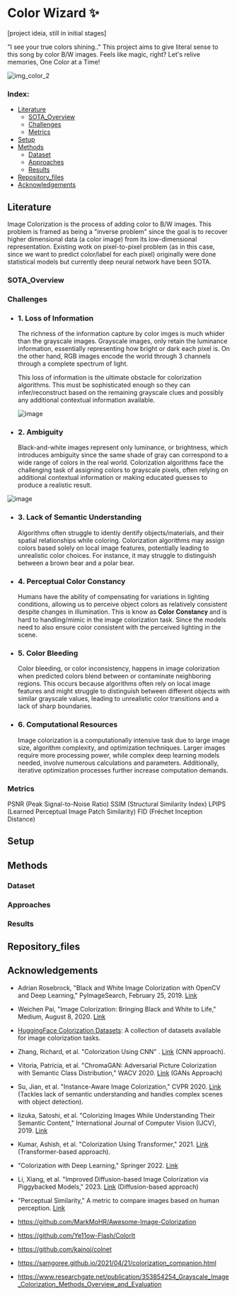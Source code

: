 # Color Wizard ✨
[project ideia, still in initial stages]

"I see your true colors shining.." This project aims to give literal sense to this song by color B/W images. Feels like magic, right? Let's relive memories, One Color at a Time!

![img_color_2](https://github.com/user-attachments/assets/50463b1e-6dbb-480c-85df-f9200e57a364)

 ### Index:
- [Literature](#Literature)
  - [SOTA_Overview](#SOTA_Overview)
  - [Challenges](#Challenges)
  - [Metrics](#Metrics)
- [Setup](#Setup)
- [Methods](#Methods)
  - [Dataset](#Dataset)
  - [Approaches](#Approaches)
  - [Results](#Results)
- [Repository_files](#Repository_files)
- [Acknowledgements](#Acknowledgements)
  
## Literature
Image Colorization is the process of adding color to B/W images. This problem is framed as being a "inverse problem" since the goal is to recover higher dimensional data (a color image) from its low-dimensional representation. Existing wotk on pixel-to-pixel problem (as in this case, since we want to predict color/label for each pixel) originally were done statistical models but currently deep neural network have been SOTA. 

### SOTA_Overview

### Challenges
- ### 1. Loss of Information
  The richness of the information capture by color imges is much whider than the grayscale images. Grayscale images, only retain the luminance information, essentially representing how bright or dark each pixel is. On the other hand, RGB images encode the world through 3 channels through a complete spectrum of light.
  
  This loss of information is the ultimate obstacle for colorization algorithms. This must be sophisticated enough so they can infer/reconstruct based on the remaining grayscale clues and possibly any additional contextual information available.

  ![image](https://github.com/user-attachments/assets/0d876afb-4f43-414b-b07a-5ca02170edfc)

  
- ### 2. Ambiguity
  Black-and-white images represent only luminance, or brightness, which introduces ambiguity since the same shade of gray can correspond to a wide range of colors in the real world. Colorization algorithms face the challenging task of assigning colors to grayscale pixels, often relying on additional contextual information or making educated guesses to produce a realistic result.

![image](https://github.com/user-attachments/assets/471d31ff-307d-431b-9f74-a53b187d3e90)

  
- ### 3. Lack of Semantic Understanding
  Algorithms often struggle to identiy dentify objects/materials, and their spatial relationships while coloring. Colorization algorithms may assign colors based solely on local image features, potentially leading to unrealistic color choices. For instance, it may struggle to distinguish between a brown bear and a polar bear.
  
- ### 4. Perceptual Color Constancy
  Humans have the ability of compensating for variations in lighting conditions, allowing us to perceive object colors as relatively consistent despite changes in illumination. This is know as 𝐂𝐨𝐥𝐨𝐫 𝐂𝐨𝐧𝐬𝐭𝐚𝐧𝐜𝐲 and is hard to handling/mimic in the image colorization task. Since the models need to also ensure color consistent with the perceived lighting in the scene.

- ### 5. Color Bleeding
  Color bleeding, or color inconsistency, happens in image colorization when predicted colors blend between or contaminate neighboring regions. This occurs because algorithms often rely on local image features and might struggle to distinguish between different objects with similar grayscale values, leading to unrealistic color transitions and a lack of sharp boundaries.
  
- ### 6. Computational Resources
   Image colorization is a computationally intensive task due to large image size, algorithm complexity, and optimization techniques.
   Larger images require more processing power, while complex deep learning models needed, involve numerous calculations and parameters. Additionally, iterative optimization processes further increase computation demands. 

### Metrics
PSNR (Peak Signal-to-Noise Ratio)
SSIM (Structural Similarity Index)
LPIPS (Learned Perceptual Image Patch Similarity)
FID (Fréchet Inception Distance)

## Setup
## Methods
### Dataset
### Approaches
### Results

## Repository_files

## Acknowledgements

- Adrian Rosebrock, "Black and White Image Colorization with OpenCV and Deep Learning," PyImageSearch, February 25, 2019. [Link](https://pyimagesearch.com/2019/02/25/black-and-white-image-colorization-with-opencv-and-deep-learning/)

- Weichen Pai, "Image Colorization: Bringing Black and White to Life," Medium, August 8, 2020. [Link](https://medium.com/@weichenpai/image-colorization-bringing-black-and-white-to-life-b14d3e0db763)

- [HuggingFace Colorization Datasets](https://huggingface.co/datasets?search=colorization): A collection of datasets available for image colorization tasks.
  
- Zhang, Richard, et al. "Colorization Using CNN" . [Link](https://richzhang.github.io/colorization/) (CNN approach).
  
- Vitoria, Patrícia, et al. "ChromaGAN: Adversarial Picture Colorization with Semantic Class Distribution," WACV 2020. [Link](https://openaccess.thecvf.com/content_WACV_2020/papers/Vitoria_ChromaGAN_Adversarial_Picture_Colorization_with_Semantic_Class_Distribution_WACV_2020_paper.pdf) (GANs Approach)

- Su, Jian, et al. "Instance-Aware Image Colorization," CVPR 2020. [Link](https://openaccess.thecvf.com/content_CVPR_2020/papers/Su_Instance-Aware_Image_Colorization_CVPR_2020_paper.pdf) (Tackles lack of semantic understanding and handles complex scenes with object detection).

- Iizuka, Satoshi, et al. "Colorizing Images While Understanding Their Semantic Content," International Journal of Computer Vision (IJCV), 2019. [Link](https://link.springer.com/article/10.1007/s11263-019-01271-4)

- Kumar, Ashish, et al. "Colorization Using Transformer," 2021. [Link](https://arxiv.org/pdf/2102.04432.pdf) (Transformer-based approach).

- "Colorization with Deep Learning," Springer 2022. [Link](https://link.springer.com/chapter/10.1007/978-3-031-20071-7_1)

- Li, Xiang, et al. "Improved Diffusion-based Image Colorization via Piggybacked Models," 2023. [Link](https://arxiv.org/pdf/2304.11105.pdf) (Diffusion-based approach)
  
- "Perceptual Similarity," A metric to compare images based on human perception. [Link](https://wiki.spencerwoo.com/perceptual-similarity.html)
- https://github.com/MarkMoHR/Awesome-Image-Colorization
- https://github.com/Ye11ow-Flash/ColorIt
- https://github.com/kainoj/colnet
- https://samgoree.github.io/2021/04/21/colorization_companion.html
- https://www.researchgate.net/publication/353854254_Grayscale_Image_Colorization_Methods_Overview_and_Evaluation
